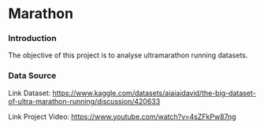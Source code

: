 # Marathon

### Introduction
The objective of this project is to analyse ultramarathon running datasets. 

### Data Source

Link Dataset: https://www.kaggle.com/datasets/aiaiaidavid/the-big-dataset-of-ultra-marathon-running/discussion/420633

Link Project Video: https://www.youtube.com/watch?v=4sZFkPw87ng

